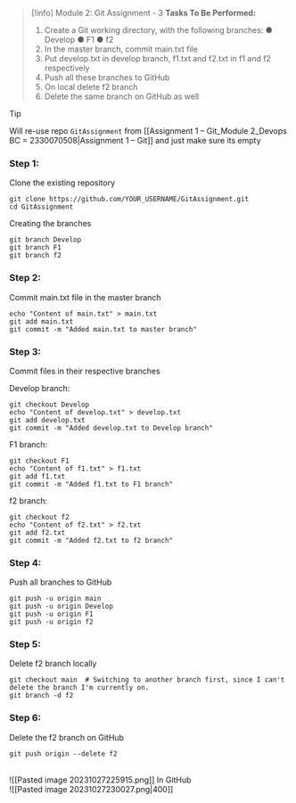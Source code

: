 
> [!info] Module 2: Git Assignment - 3
> **Tasks To Be Performed:** 
> 1. Create a Git working directory, with the following branches: 
>    ● Develop 
>    ● F1 
>    ● f2 
> 2. In the master branch, commit main.txt file 
> 3. Put develop.txt in develop branch, f1.txt and f2.txt in f1 and f2 respectively 
> 4. Push all these branches to GitHub 
> 5. On local delete f2 branch 
> 6. Delete the same branch on GitHub as well


> [!tip]
> Will re-use repo `GitAssignment` from [[Assignment 1 – Git_Module 2_Devops BC = 2330070508|Assignment 1 – Git]] and just make sure its empty

### Step 1:
Clone the existing repository
```
git clone https://github.com/YOUR_USERNAME/GitAssignment.git
cd GitAssignment
```

Creating the branches
```
git branch Develop
git branch F1
git branch f2
```

### Step 2: 
Commit main.txt file in the master branch
```
echo "Content of main.txt" > main.txt
git add main.txt
git commit -m "Added main.txt to master branch"
```

### Step 3: 
Commit files in their respective branches

Develop branch:
```
git checkout Develop
echo "Content of develop.txt" > develop.txt
git add develop.txt
git commit -m "Added develop.txt to Develop branch"
```

F1 branch:
```
git checkout F1
echo "Content of f1.txt" > f1.txt
git add f1.txt
git commit -m "Added f1.txt to F1 branch"
```

f2 branch:
```
git checkout f2
echo "Content of f2.txt" > f2.txt
git add f2.txt
git commit -m "Added f2.txt to f2 branch"
```

### Step 4: 
Push all branches to GitHub
```
git push -u origin main
git push -u origin Develop
git push -u origin F1
git push -u origin f2
```

### Step 5: 
Delete f2 branch locally
```
git checkout main  # Switching to another branch first, since I can't delete the branch I'm currently on.
git branch -d f2
```
### Step 6: 
Delete the f2 branch on GitHub
```
git push origin --delete f2
```

<br>![[Pasted image 20231027225915.png]]
In GitHub
<br>![[Pasted image 20231027230027.png|400]]
